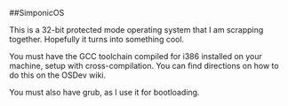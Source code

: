##SimponicOS

This is a 32-bit protected mode operating system that I am scrapping together.
Hopefully it turns into something cool.

You must have the GCC toolchain compiled for i386 installed on your machine, setup
with cross-compilation. You can find directions on how to do this on the OSDev
wiki.

You must also have grub, as I use it for bootloading.
